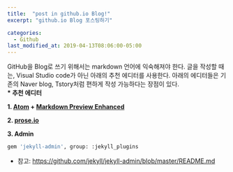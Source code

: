 ```yaml
---
title:  "post in github.io Blog!"
excerpt: "github.io Blog 포스팅하기"

categories:
  - Github
last_modified_at: 2019-04-13T08:06:00-05:00
---
```


GitHub을 Blog로 쓰기 위해서는 markdown 언어에 익숙해져야 한다.
글을 작성할 때는, Visual Studio code가 아닌 아래의 추천 에디터를 사용한다. 아래의 에디터들은 기존의 Naver blog, Tstory처럼 편하게 작성 가능하다는 장점이 있다.
<br>
__* 추천 에디터__

  __1. [Atom](https://atom.io/) + [Markdown Preview Enhanced](https://atom.io/packages/markdown-preview-enhanced)__

  __2. [prose.io](https://prose.io/)__

  __3. Admin__
  ```python
  gem 'jekyll-admin', group: :jekyll_plugins
  ```
  - 참고: https://github.com/jekyll/jekyll-admin/blob/master/README.md 

